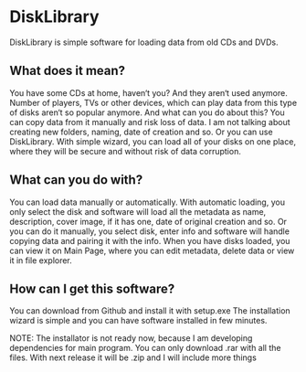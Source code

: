# DiskLibrary

DiskLibrary is simple software for loading data from old CDs and DVDs.

## What does it mean?
You have some CDs at home, haven‘t you? And they aren‘t used anymore. Number of players, TVs or other devices, which can play data from this type of disks aren‘t so popular anymore. And what can you do about this? You can copy data from it manually and risk loss of data. I am not talking about creating new folders, naming, date of creation and so. Or you can use DiskLibrary. With simple wizard, you can load all of your disks on one place, where they will be secure and without risk of data corruption.

## What can you do with?
You can load data manually or automatically. With automatic loading, you only select the disk and software will load all the metadata as name, description, cover image, if it has one, date of original creation and so. Or you can do it manually, you select disk, enter info and software will handle copying data and pairing it with the info. When you have disks loaded, you can view it on Main Page, where you can edit metadata, delete data or view it in file explorer.

## How can I get this software?
You can download from Github and install it with setup.exe The installation wizard is simple and you can have software installed in few minutes.

NOTE: The installator is not ready now, because I am developing dependencies for main program. You can only download .rar with all the files. With next release it will be .zip and I will include more things
